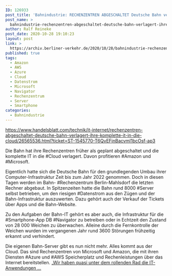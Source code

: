 ```yaml
---
ID: 126933
post_title: 'Bahnindustrie: RECHENZENTREN ABGESCHALTET Deutsche Bahn verlagert ihre komplette IT in die Cloud, aus Handelsblatt'
post_name: >
  bahnindustrie-rechenzentren-abgeschaltet-deutsche-bahn-verlagert-ihre-komplette-it-in-die-cloud-aus-handelsblatt
author: Ralf Reineke
post_date: 2020-10-28 19:10:23
layout: post
link: >
  https://archiv.berliner-verkehr.de/2020/10/28/bahnindustrie-rechenzentren-abgeschaltet-deutsche-bahn-verlagert-ihre-komplette-it-in-die-cloud-aus-handelsblatt/
published: true
tags:
  - Amazon
  - AWS
  - Azure
  - Cloud
  - Datenstrom
  - Microsoft
  - Navigator
  - Rechenzentrum
  - Server
  - Smartphone
categories:
  - Bahnindustrie
---
```

https://www.handelsblatt.com/technik/it-internet/rechenzentren-abgeschaltet-deutsche-bahn-verlagert-ihre-komplette-it-in-die-cloud/26565536.html?ticket=ST-1545770-T6QvEFjnBacvml1bcOsf-ap3

Die Bahn hat ihre Rechenzentren früher als geplant abgeschaltet und die komplette IT in die #Cloud verlagert. Davon profitieren #Amazon und #Microsoft.

Eigentlich hatte sich die Deutsche Bahn für den grundlegenden Umbau ihrer Computer-Infrastruktur Zeit bis zum Jahr 2022 genommen. Doch in diesen Tagen werden im Bahn- #Rechenzentrum Berlin-Mahlsdorf die letzten Rechner abgebaut. In Spitzenzeiten hatte die Bahn rund 8000 #Server selbst betrieben, um den riesigen #Datenstrom aus den Zügen und der Bahn-Infrastruktur auszuwerten. Dazu gehört auch der Verkauf der Tickets über Apps und die Bahn-Website.

Zu den Aufgaben der Bahn-IT gehört es aber auch, die Infrastruktur für die #Smartphone-App DB #Navigator zu betreiben oder in Echtzeit den Zustand von 28 000 Weichen zu überwachen. Alleine durch die Fernkontrolle der Weichen wurden im vergangenen Jahr rund 3600 Störungen frühzeitig erkannt und verhindert.

Die eigenen Bahn-Server gibt es nun nicht mehr. Alles kommt aus der Cloud. Das sind Rechenzentren von Microsoft und Amazon, die mit ihren Diensten #Azure und #AWS Speicherplatz und Rechenleistungen über das Internet bereitstellen. „<a href="https://www.handelsblatt.com/technik/it-internet/rechenzentren-abgeschaltet-deutsche-bahn-verlagert-ihre-komplette-it-in-die-cloud/26565536.html?ticket=ST-1545770-T6QvEFjnBacvml1bcOsf-ap3">Wir haben quasi unter dem rollenden Rad die IT-Anwendungen ...</a>